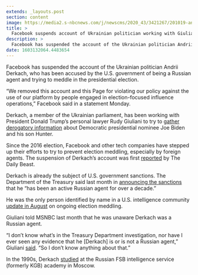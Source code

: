 ```yaml
--- 
extends: _layouts.post 
section: content 
image: https://media2.s-nbcnews.com/j/newscms/2020_43/3421267/201019-andrii-derkach-se-101p_f820baf49b7bfda6a2687f03e3799467.nbcnews-fp-1200-630.jpg 
title: > 
  Facebook suspends account of Ukrainian politician working with Giuliani 
description: > 
  Facebook has suspended the account of the Ukrainian politician Andrii Derkach, who has been accused by the U.S. government of being a Russian agent and trying to meddle in the presidential election.“We removed this account and this Page for violating our policy against the use of our platform by people engaged in election-focused influence operations,” Facebook said in a statement Monday.Since the 2016 election, Facebook and other tech companies have stepped up their efforts to try to prevent election meddling, especially by foreign agents.Giuliani told MSNBC last month that he was unaware Derkach was a Russian agent.“I don’t know what’s in the Treasury Department investigation, nor have I ever seen any evidence that he [Derkach] is or is not a Russian agent,” Giuliani said. 
date: 1603132064.4483654 
--- 
```

<div><p class="endmarkEnabled">Facebook has suspended the account of the Ukrainian politician Andrii Derkach, who has been accused by the U.S. government of being a Russian agent and trying to meddle in the presidential election.</p><p class="endmarkEnabled">&#8220;We removed this account and this Page for violating our policy against the use of our platform by people engaged in election-focused influence operations,&#8221; Facebook said in a statement Monday.</p><p></p><p id="taboolaReadMoreBelow"></p><p class="endmarkEnabled">Derkach, a member of the Ukrainian parliament, has been working with President Donald Trump&#8217;s personal lawyer Rudy Giuliani to try to <a href="https://www.nbcnews.com/politics/national-security/cia-other-spy-agencies-told-white-house-about-rudy-giuliani-n1243718">gather derogatory information</a> about Democratic presidential nominee Joe Biden and his son Hunter.</p><p class="endmarkEnabled">Since the 2016 election, Facebook and other tech companies have stepped up their efforts to try to prevent election meddling, especially by foreign agents. The suspension of Derkach&#8217;s account was first <a href="https://www.thedailybeast.com/andrii-derkach-rudys-russian-agent-pal-booted-from-facebook-for-us-election-interference">reported</a> by The Daily Beast.</p><p class="endmarkEnabled">Derkach is already the subject of U.S. government sanctions. The Department of the Treasury said last month in <a href="https://www.nbcnews.com/politics/elections/treasury-imposes-sanctions-ukrainian-lawmaker-who-worked-rudy-giuliani-n1239804">announcing the sanctions</a> that he &#8220;has been an active Russian agent for over a decade.&#8221;</p><p class="endmarkEnabled">He was the only person identified by name in a U.S. intelligence community <a href="https://www.nbcnews.com/politics/elections/top-u-s-intel-official-china-wants-trump-defeated-russia-n1236195">update in August</a> on ongoing election meddling.</p><p></p><p class="endmarkEnabled">Giuliani told MSNBC last month that he was unaware Derkach was a Russian agent.</p><p class="endmarkEnabled">&#8220;I don&#8217;t know what&#8217;s in the Treasury Department investigation, nor have I ever seen any evidence that he [Derkach] is or is not a Russian agent,&#8221; Giuliani <a href="https://www.nbcnews.com/politics/national-security/cia-other-spy-agencies-told-white-house-about-rudy-giuliani-n1243718">said</a>. &#8220;So I don&#8217;t know anything about that.&#8221;</p><p class="endmarkEnabled">In the 1990s, Derkach <a href="https://www.nbcnews.com/politics/trump-impeachment-inquiry/rudy-s-helpers-guide-controversial-figures-assisting-giuliani-ukraine-n1105116">studied</a> at the Russian FSB intelligence service (formerly KGB) academy in Moscow.</p></div>